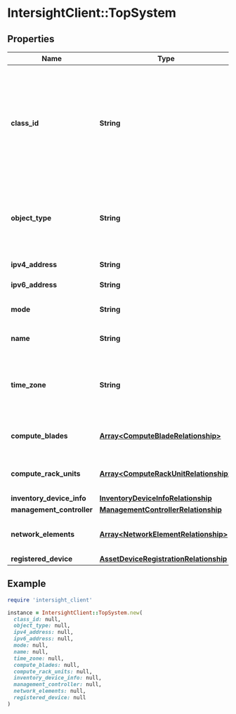 # IntersightClient::TopSystem

## Properties

| Name | Type | Description | Notes |
| ---- | ---- | ----------- | ----- |
| **class_id** | **String** | The fully-qualified name of the instantiated, concrete type. This property is used as a discriminator to identify the type of the payload when marshaling and unmarshaling data. | [default to &#39;top.System&#39;] |
| **object_type** | **String** | The fully-qualified name of the instantiated, concrete type. The value should be the same as the &#39;ClassId&#39; property. | [default to &#39;top.System&#39;] |
| **ipv4_address** | **String** | The IPv4 address of system. | [optional][readonly] |
| **ipv6_address** | **String** | The IPv6 address of system. | [optional][readonly] |
| **mode** | **String** | The current mode of the system. | [optional][readonly] |
| **name** | **String** | The admin configured name of the system. | [optional][readonly] |
| **time_zone** | **String** | The operational timezone of the system, empty indicates no timezone has been set specifically. | [optional] |
| **compute_blades** | [**Array&lt;ComputeBladeRelationship&gt;**](ComputeBladeRelationship.md) | An array of relationships to computeBlade resources. | [optional] |
| **compute_rack_units** | [**Array&lt;ComputeRackUnitRelationship&gt;**](ComputeRackUnitRelationship.md) | An array of relationships to computeRackUnit resources. | [optional][readonly] |
| **inventory_device_info** | [**InventoryDeviceInfoRelationship**](InventoryDeviceInfoRelationship.md) |  | [optional] |
| **management_controller** | [**ManagementControllerRelationship**](ManagementControllerRelationship.md) |  | [optional] |
| **network_elements** | [**Array&lt;NetworkElementRelationship&gt;**](NetworkElementRelationship.md) | An array of relationships to networkElement resources. | [optional] |
| **registered_device** | [**AssetDeviceRegistrationRelationship**](AssetDeviceRegistrationRelationship.md) |  | [optional] |

## Example

```ruby
require 'intersight_client'

instance = IntersightClient::TopSystem.new(
  class_id: null,
  object_type: null,
  ipv4_address: null,
  ipv6_address: null,
  mode: null,
  name: null,
  time_zone: null,
  compute_blades: null,
  compute_rack_units: null,
  inventory_device_info: null,
  management_controller: null,
  network_elements: null,
  registered_device: null
)
```

